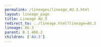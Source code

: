 ```yaml
---
permalink: /lineages/lineage_AU.3.html
layout: lineage_page
title: Lineage AU.3
redirect_to: ../lineage.html?lineage=AU.3
lineage: AU.3
parent: B.1.466.2
children: ['AU.3']
---
```

